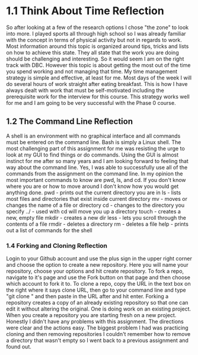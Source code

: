 # 1.1 Think About Time Reflection

So after looking at a few of the research options I chose "the zone" to look into more.  I played sports all through high school so I was already familiar with the concept in terms of physical activity but not in regards to work.  Most information around this topic is organized around tips, tricks and lists on how to achieve this state.  They all state that the work you are doing should be challenging and interesting.  So it would seem I am on the right track with DBC.  However this topic is about getting the most out of the time you spend working and not managing that time.  My time management strategy is simple and effective, at least for me.  Most days of the week I will do several hours of work straight after eating breakfast.  This is how I have always dealt with work that must be self-motivated including the prerequisite work for the interview for this course.  This strategy works well for me and I am going to be very successful with the Phase 0 course.

## 1.2 The Command Line Reflection

A shell is an environment with no graphical interface and all commands must be entered on the command line.  Bash is simply a Linux shell.  The most challenging part of this assignment for me was resisting the urge to look at my GUI to find things or do commands.  Using the GUI is almost instinct for me after so many years and I am looking forward to feeling that way about the command line.  Yes, I was able to successfully use all of the commands from the assignment on the command line.  In my opinion the most important commands to know are pwd, ls, and cd.  If you don't know where you are or how to move around I don't know how you would get anything done.
pwd - prints out the current directory you are in
ls - lists most files and directories that exist inside current directory
mv - moves or changes the name of a file or directory
cd - changes to the directory you specify
../ - used with cd will move you up a directory
touch - creates a new, empty file
mkdir - creates a new dir
less - lets you scroll through the contents of a file
rmdir - deletes a directory
rm - deletes a file
help - prints out a list of commands for the shell

### 1.4 Forking and Cloning Reflection

Login to your Github account and use the plus sign in the upper right corner and choose the option to create a new repository.  Here you will name your repository, choose your options and hit create repository.  To fork a repo, navigate to it's page and use the Fork button on that page and then choose which account to fork it to.  To clone a repo, copy the URL in the text box on the right where it says clone URL, then go to your command line and type "git clone " and then paste in the URL after and hit enter.  Forking a repository creates a copy of an already existing repository so that one can edit it without altering the original.  One is doing work on an existing project.  When you create a repository you are starting fresh on a new project.  Honestly I didn't have any problems with this assignment.  The directions were clear and the actions easy.  The biggest problem I had was practicing cloning and then removing repositories I couldn't remember how to remove a directory that wasn't empty so I went back to a previous assignment and found out.

